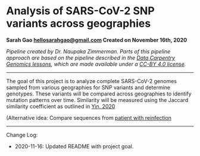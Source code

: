 # Analysis of SARS-CoV-2 SNP variants across geographies

**Sarah Gao
hellosarahgao@gmail.com
Created on November 16th, 2020**

*Pipeline created by Dr. Naupaka Zimmerman. Parts of this pipeline approach are based on the pipeline 
described in the [Data Carpentry Genomics lessons](https://datacarpentry.org/genomics-workshop/), which 
are made available under a [CC-BY 4.0 license](https://creativecommons.org/licenses/by/4.0/).*

***

The goal of this project is to analyze complete SARS-CoV-2 genomes sampled from various geographies for 
SNP variants and determine genotypes. These variants will be compared across geographies to identify 
mutation patterns over time. Similarity will be measured using the Jaccard similarity coefficient as 
outlined in [Yin, 2020](https://www.ncbi.nlm.nih.gov/pmc/articles/PMC7184998/)

(Alternative idea: Compare sequences from [patient with reinfection](https://www.ncbi.nlm.nih.gov/bioproject/674796)

***

Change Log:

* 2020-11-16: Updated README with project goal.
